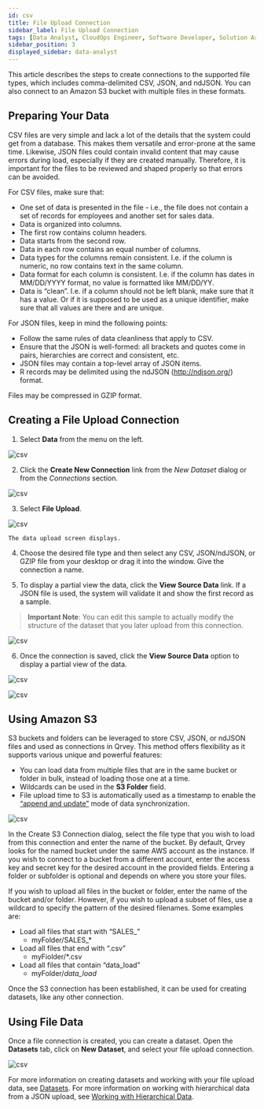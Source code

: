 ```yaml
---
id: csv
title: File Upload Connection
sidebar_label: File Upload Connection
tags: [Data Analyst, CloudOps Engineer, Software Developer, Solution Architect]
sidebar_position: 3
displayed_sidebar: data-analyst
---
```


<div style={{textAlign: "justify"}}>

This article describes the steps to create connections to the supported file types, which includes comma-delimited CSV, JSON, and ndJSON. You can also connect to an Amazon S3 bucket with multiple files in these formats.


## Preparing Your Data
CSV files are very simple and lack a lot of the details that the system could get from a database. This makes them versatile and error-prone at the same time. Likewise, JSON files could contain invalid content that may cause errors during load, especially if they are created manually. Therefore, it is important for the files to be reviewed and shaped properly so that errors can be avoided. 

For CSV files, make sure that:  
* One set of data is presented in the file - i.e., the file does not contain a set of records for employees and another set for sales data.
* Data is organized into columns.
* The first row contains column headers.
* Data starts from the second row.
* Data in each row contains an equal number of columns.
* Data types for the columns remain consistent. I.e. if the column is numeric, no row contains text in the same column.
* Data format for each column is consistent. I.e. if the column has dates in MM/DD/YYYY format, no value is formatted like MM/DD/YY.
* Data is “clean”. I.e. if a column should not be left blank, make sure that it has a value. Or if it is supposed to be used as a unique identifier, make sure that all values are there and are unique.

For JSON files, keep in mind the following points: 
* Follow the same rules of data cleanliness that apply to CSV.
* Ensure that the JSON is well-formed: all brackets and quotes come in pairs, hierarchies are correct and consistent, etc. 
* JSON files may contain a top-level array of JSON items.  
* R records may be delimited using the ndJSON (http://ndjson.org/) format.

Files may be compressed in GZIP format.

## Creating a File Upload Connection 
1. Select **Data** from the menu on the left.

![csv](https://s3.amazonaws.com/cdn.qrvey.com/documentation_assets/ui-docs/datasets/3.4.2.2_csv/fileup1.png#thumbnail-20)

2. Click the **Create New Connection** link from the *New Dataset* dialog or from the *Connections* section. 

![csv](https://s3.amazonaws.com/cdn.qrvey.com/documentation_assets/ui-docs/datasets/3.4.2.2_csv/fileup2.png#thumbnail-60)

3. Select **File Upload**.

![csv](https://s3.amazonaws.com/cdn.qrvey.com/documentation_assets/ui-docs/datasets/3.4.2.2_csv/csv-connect.png#thumbnail-60)

    The data upload screen displays. 

4. Choose the desired file type and then select any CSV, JSON/ndJSON, or GZIP file from your desktop or drag it into the window. Give the connection a name.

5. To display a partial view the data, click the **View Source Data** link. If a JSON file is used, the system will validate it and show the first record as a sample.

>**Important Note**: You can edit this sample to actually modify the structure of the dataset that you later upload from this connection. 

![csv](https://s3.amazonaws.com/cdn.qrvey.com/documentation_assets/ui-docs/datasets/3.4.2.2_csv/fileup4.png#thumbnail-60)

6. Once the connection is saved, click the **View Source Data** option to display a partial view of the data. 

![csv](https://s3.amazonaws.com/cdn.qrvey.com/documentation_assets/ui-docs/datasets/3.4.2.2_csv/navi-bar-new.png#thumbnail) 

![csv](https://s3.amazonaws.com/cdn.qrvey.com/documentation_assets/ui-docs/datasets/3.4.2.2_csv/fileup6.png#thumbnail-60)


## Using Amazon S3
S3 buckets and folders can be leveraged to store CSV, JSON, or ndJSON files and used as connections in Qrvey. This method offers flexibility as it supports various unique and powerful features:

* You can load data from multiple files that are in the same bucket or folder in bulk, instead of loading those one at a time.
* Wildcards can be used in the **S3 Folder** field. 
* File upload time to S3 is automatically used as a timestamp to enable the [“append and update”](../Datasets/02-Design/04-Data%20Synchronization/data-sync.md#append-and-update) mode of data synchronization. 
 
![csv](https://s3.amazonaws.com/cdn.qrvey.com/documentation_assets/ui-docs/datasets/3.4.2.2_csv/createS3.png#thumbnail-60) 

In the Create S3 Connection dialog, select the file type that you wish to load from this connection and enter the name of the bucket. By default, Qrvey looks for the named bucket under the same AWS account as the instance. If you wish to connect to a bucket from a different account, enter the access key and secret key for the desired account in the provided fields. Entering a folder or subfolder is optional and depends on where you store your files.  

If you wish to upload all files in the bucket or folder, enter the name of the bucket and/or folder. However, if you wish to upload a subset of files, use a wildcard to specify the pattern of the desired filenames. Some examples are:

* Load all files that start with “SALES_”
    * myFolder/SALES_*
* Load all files that end with “.csv”
    * myFiolder/*.csv
* Load all files that contain “data_load”
    * myFolder/*data_load*

Once the S3 connection has been established, it can be used for creating datasets, like any other connection.



## Using File Data
Once a file connection is created, you can create a dataset. Open the **Datasets** tab, click on **New Dataset**, and select your file upload connection. 

![csv](https://s3.amazonaws.com/cdn.qrvey.com/documentation_assets/ui-docs/datasets/3.4.2.2_csv/fileup7.png#thumbnail-60)

For more information on creating datasets and working with your file upload data, see [Datasets](../Datasets/01-Overview%20of%20Datasets/overview-of-datasets.md). For more information on working with hierarchical data from a JSON upload, see [Working with Hierarchical Data](../Datasets/01-Overview%20of%20Datasets/hierarchical-data.md). 




</div>
